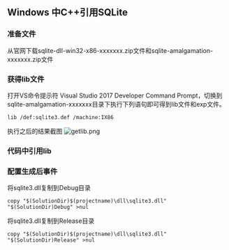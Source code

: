 ## Windows 中C++引用SQLite

### 准备文件
从官网下载sqlite-dll-win32-x86-xxxxxxx.zip文件和sqlite-amalgamation-xxxxxxx.zip文件

### 获得lib文件
打开VS命令提示符 Visual Studio 2017 Developer Command Prompt，切换到sqlite-amalgamation-xxxxxxx目录下执行下列语句即可得到lib文件和exp文件。
```shell
lib /def:sqlite3.def /machine:IX86
```
执行之后的结果截图
![getlib.png](https://coding.net/u/sclei/p/picb/git/raw/master/sqlite/getlib.png)

### 代码中引用lib

### 配置生成后事件
将sqlite3.dll复制到Debug目录
```shell
copy "$(SolutionDir)$(projectname)\dll\sqlite3.dll"   "$(SolutionDir)Debug" >nul
```
将sqlite3.dll复制到Release目录
```shell
copy "$(SolutionDir)$(projectname)\dll\sqlite3.dll"   "$(SolutionDir)Release" >nul
```